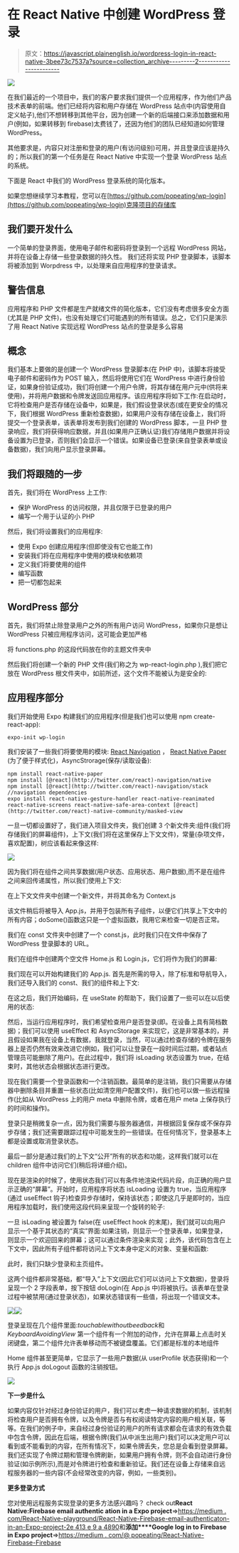 # 在 React Native 中创建 WordPress 登录

> 原文：<https://javascript.plainenglish.io/wordpress-login-in-react-native-3bee73c7537a?source=collection_archive---------2----------------------->

![](img/37dad0896569f2274e54513c46c2fb1f.png)

在我们最近的一个项目中，我们的客户要求我们提供一个应用程序，作为他们产品技术表单的前端。他们已经将内容和用户存储在 WordPress 站点中(内容使用自定义帖子),他们不想转移到其他平台，因为创建一个新的后端接口来添加数据和用户(例如，如果转移到 firebase)太费钱了，还因为他们的团队已经知道如何管理 WordPress。

其他要求是，内容只对注册和登录的用户(有访问级别)可用，并且登录应该是持久的；所以我们的第一个任务是在 React Native 中实现一个登录 WordPress 站点的系统。

下面是 React 中我们的 WordPress 登录系统的简化版本。

如果您想继续学习本教程，您可以在[https://github.com/popeating/wp-login](https://github.com/popeating/wp-login)克隆项目的存储库

## 我们要开发什么

一个简单的登录界面，使用电子邮件和密码将登录到一个远程 WordPress 网站，并将在设备上存储一些登录数据的持久性。
我们还将实现 PHP 登录脚本，该脚本将被添加到 Worpdress 中，以处理来自应用程序的登录请求。

## 警告信息

应用程序和 PHP 文件都是生产就绪文件的简化版本，它们没有考虑很多安全方面(尤其是 PHP 文件)，也没有处理它们可能遇到的所有错误。总之，它们只是演示了用 React Native 实现远程 WordPress 站点的登录是多么容易

## 概念

我们基本上要做的是创建一个 WordPress 登录脚本(在 PHP 中)，该脚本将接受电子邮件和密码作为 POST 输入，然后将使用它们在 WordPress 中进行身份验证，如果身份验证成功，我们将创建一个用户令牌，将其存储在用户元中(供将来使用)，并将用户数据和令牌发送回应用程序。该应用程序将如下工作:在启动时，它将检查用户是否存储在设备中，如果是，我们假设登录状态(或在更安全的情况下，我们根据 WordPress 重新检查数据)，如果用户没有存储在设备上，我们将提交一个登录表单，该表单将发布到我们创建的 WordPress 脚本，一旦 PHP 登录响应，我们将获得响应数据，并且(如果用户正确认证)我们存储用户数据并将设备设置为已登录，否则我们会显示一个错误。如果设备已登录(来自登录表单或设备数据)，我们向用户显示登录屏幕。

## 我们将跟随的一步

首先，我们将在 WordPress 上工作:

*   保护 WordPress 的访问权限，并且仅限于已登录的用户
*   编写一个用于认证的小 PHP

然后，我们将设置我们的应用程序:

*   使用 Expo 创建应用程序(但即使没有它也能工作)
*   安装我们将在应用程序中使用的模块和依赖项
*   定义我们将要使用的组件
*   编写函数
*   把一切都包起来

## WordPress 部分

首先，我们将禁止除登录用户之外的所有用户访问 WordPress，如果你只是想让 WordPress 只被应用程序访问，这可能会更加严格

将 functions.php 的这段代码放在你的主题文件夹中

然后我们将创建一个新的 PHP 文件(我们称之为 wp-react-login.php ),我们把它放在 WordPress 根文件夹中，如前所述，这个文件不能被认为是安全的:

## 应用程序部分

我们开始使用 Expo 构建我们的应用程序(但是我们也可以使用 npm create-react-app):

```
expo-init wp-login
```

我们安装了一些我们将要使用的模块: [React Navigation](https://reactnavigation.org/) ， [React Native Paper](https://callstack.github.io/react-native-paper/) (为了便于样式化)，AsyncStrorage(保存/读取设备):

```
npm install react-native-paper
npm install [@react](http://twitter.com/react)-navigation/native
npm install [@react](http://twitter.com/react)-navigation/stack
//navigation dependencies
expo install react-native-gesture-handler react-native-reanimated react-native-screens react-native-safe-area-context [@react](http://twitter.com/react)-native-community/masked-view
```

一旦一切都设置好了，我们进入项目文件夹，我们创建 3 个新文件夹:组件(我们将存储我们的屏幕组件)，上下文(我们将在这里保存上下文文件)，常量(杂项文件，喜欢配置)，树应该看起来像这样:

![](img/5a2fa77bedc9cca9b37493f84117dd00.png)

因为我们将在组件之间共享数据(用户状态、应用状态、用户数据),而不是在组件之间来回传递属性，所以我们使用上下文:

在上下文文件夹中创建一个新文件，并将其命名为 Context.js

该文件稍后将被导入 App.js，并用于包装所有子组件，以便它们共享上下文中的所有内容；doSome()函数这只是一个虚拟函数，我用它来检查一切是否正常。

我们在 const 文件夹中创建了一个 const.js，此时我们只在文件中保存了 WordPress 登录脚本的 URL。

我们在组件中创建两个空文件 Home.js 和 Login.js，它们将作为我们的屏幕:

我们现在可以开始构建我们的 App.js.
首先是所需的导入，除了标准和导航导入，我们还导入我们的 const、我们的组件和上下文:

在这之后，我们开始编码，在 useState 的帮助下，我们设置了一些可以在以后使用的状态:

然后，当运行应用程序时，我们希望检查用户是否登录(即。在设备上具有简档数据)；我们可以使用 useEffect 和 AsyncStorage 来实现它，这是非常基本的，并且假设如果我在设备上有数据，我就登录，当然，可以通过检查存储的令牌在服务器上是否仍然有效来改进它(例如，我们可以让登录在一段时间后过期，或者站点管理员可能删除了用户)。在此过程中，我们将 isLoading 状态设置为 true，在结束时，其他状态会根据状态进行更改。

现在我们需要一个登录函数和一个注销函数。最简单的是注销，我们只需要从存储器中删除条目并重置一些状态(比如清空用户配置文件)，我们也可以做一些远程操作(比如从 WordPress 上的用户 meta 中删除令牌，或者在用户 meta 上保存执行的时间和操作)。

登录只是稍微复杂一点，因为我们需要与服务器通信，并根据回复保存或不保存异步存储；我们还需要跟踪过程中可能发生的一些错误。在任何情况下，登录基本上都是设置或取消登录状态。

最后一部分是通过我们的上下文“公开”所有的状态和功能，这样我们就可以在 children 组件中访问它们(稍后将详细介绍)。

现在是渲染的时候了，使用状态我们可以有条件地渲染代码片段，向正确的用户显示正确的“屏幕”。开始时，应用程序将状态 isLoading 设置为 true，当应用程序(通过 useEffect 钩子)检查异步存储时，保持该状态；即使这几乎是即时的，当应用程序加载时，我们使用这段代码来呈现一个旋转的轮子:

一旦 isLoading 被设置为 false(在 useEffect hook 的末尾)，我们就可以向用户显示一个基于其状态的“真实”界面:如果注销，则显示一个登录表单，如果登录，则显示一个欢迎回来的屏幕；这可以通过条件渲染来实现；此外，该代码包含在上下文中，因此所有子组件都将访问上下文本身中定义的对象、变量和函数:

此时，我们只缺少登录和主页组件。

这两个组件都非常基础，都“导入”上下文(因此它们可以访问上下文数据)，登录将呈现一个 2 字段表单，按下按钮 doLogin(在 App.js 中)将被执行。该表单在登录过程中被禁用(通过登录状态)，如果状态错误有一些值，将出现一个错误文本。

![](img/a08a3d4a70b5baaa189c347bde51a69d.png)![](img/a4c36cb464dc9fdaec024ac375b15a3c.png)

登录呈现在几个组件里面:*touchablewithoutbeedback*和 *KeyboardAvoidingView* 第一个组件有一个附加的动作，允许在屏幕上点击时关闭键盘，第二个组件允许表单移动而不被键盘覆盖。它们都是标准的本地组件

Home 组件甚至更简单，它显示了一些用户数据(从 userProfile 状态获得)和一个执行 App.js doLogout 函数的注销按钮。

![](img/8ef8c9427c02f98a9e95d4f56daa2797.png)

**下一步是什么**

如果内容仅针对经过身份验证的用户，我们可以考虑一种请求数据的机制，该机制将检查用户是否拥有令牌，以及令牌是否与有权阅读特定内容的用户相关联，等等。在我们的例子中，来自经过身份验证的用户的所有请求都会在请求的有效负载中包含令牌，因此在后端，根据令牌(我们从中派生出用户)我们可以决定用户可以看到或不能看到的内容，在所有情况下，如果令牌丢失，您总是会看到登录屏幕。
我们还实现了令牌过期和管理令牌刷新，如果用户拥有令牌，则不会自动进行身份验证(如示例所示),而是对令牌进行检查和重新验证。我们还在设备上存储来自远程服务器的一些内容(不会经常改变的内容，例如，一些类别)。

**更多登录方式**

您对使用远程服务实现登录的更多方法感兴趣吗？
check out**React Native:Firebase email authentic ation in a Expo project**=>[https://medium . com/React-Native-playground/React-Native-Firebase-email-authenticaton-in-an-Expo-project-2e 413 e 9 a 4890](https://medium.com/react-native-playground/react-native-firebase-email-authenticaton-in-an-expo-project-2e413e9a4890)和**添加****Google log in to Firebase in Expo project**=>[https://medium . com/@ popeating/React-Native-Firebase-Firebase](https://medium.com/react-native-playground/react-native-firebase-adding-google-authenticaton-in-an-expo-project-2-ed20cb440732)